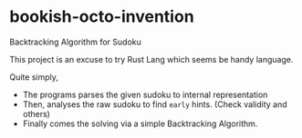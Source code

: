 # bookish-octo-invention
Backtracking Algorithm for Sudoku

This project is an excuse to try Rust Lang which seems be handy language.

Quite simply,

- The programs parses the given sudoku to internal representation
- Then, analyses the raw sudoku to find `early` hints. (Check validity and others)
- Finally comes the solving via a simple Backtracking Algorithm.
